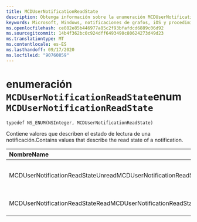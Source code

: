 ```yaml
---
title: MCDUserNotificationReadState
description: Obtenga información sobre la enumeración MCDUserNotificationReadState. Esta enumeración contiene valores que describen el estado de lectura de una notificación.
keywords: Microsoft, Windows, notificaciones de grafos, iOS y procedimientos de iPhone
ms.openlocfilehash: ce082e85b446977a85c2f93bfafdcd6889c06d92
ms.sourcegitcommit: 14b4f362bc0c924dff6493490c80624273d49d23
ms.translationtype: MT
ms.contentlocale: es-ES
ms.lasthandoff: 09/17/2020
ms.locfileid: "90760859"
---
```

# <a name="enum-mcdusernotificationreadstate"></a><span data-ttu-id="75d9a-105">enumeración `MCDUserNotificationReadState`</span><span class="sxs-lookup"><span data-stu-id="75d9a-105">enum `MCDUserNotificationReadState`</span></span>

```
typedef NS_ENUM(NSInteger, MCDUserNotificationReadState)
```

<span data-ttu-id="75d9a-106">Contiene valores que describen el estado de lectura de una notificación.</span><span class="sxs-lookup"><span data-stu-id="75d9a-106">Contains values that describe the read state of a notification.</span></span>

|<span data-ttu-id="75d9a-107">Nombre</span><span class="sxs-lookup"><span data-stu-id="75d9a-107">Name</span></span> | <span data-ttu-id="75d9a-108">Valor</span><span class="sxs-lookup"><span data-stu-id="75d9a-108">Value</span></span> | <span data-ttu-id="75d9a-109">Descripción</span><span class="sxs-lookup"><span data-stu-id="75d9a-109">Description</span></span> |
|:-- |:-- |:-- |
|   <span data-ttu-id="75d9a-110">MCDUserNotificationReadStateUnread</span><span class="sxs-lookup"><span data-stu-id="75d9a-110">MCDUserNotificationReadStateUnread</span></span> |<span data-ttu-id="75d9a-111">0</span><span class="sxs-lookup"><span data-stu-id="75d9a-111">0</span></span>| <span data-ttu-id="75d9a-112">No se ha leído la notificación.</span><span class="sxs-lookup"><span data-stu-id="75d9a-112">The notification has not been read.</span></span> |
|   <span data-ttu-id="75d9a-113">MCDUserNotificationReadStateRead</span><span class="sxs-lookup"><span data-stu-id="75d9a-113">MCDUserNotificationReadStateRead</span></span> | <span data-ttu-id="75d9a-114">1</span><span class="sxs-lookup"><span data-stu-id="75d9a-114">1</span></span>| <span data-ttu-id="75d9a-115">La notificación se ha leído.</span><span class="sxs-lookup"><span data-stu-id="75d9a-115">The notification has been read.</span></span>|